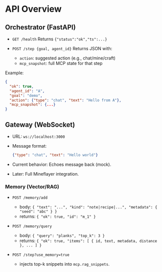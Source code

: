 # API Overview

## Orchestrator (FastAPI)

- `GET /health`
  Returns `{"status":"ok","ts":...}`

- `POST /step {goal, agent_id}`
  Returns JSON with:
  - `action`: suggested action (e.g., chat/mine/craft)
  - `mcp_snapshot`: full MCP state for that step

Example:
```json
{
  "ok": true,
  "agent_id": "A",
  "goal": "demo",
  "action": {"type": "chat", "text": "Hello from A"},
  "mcp_snapshot": {...}
}
````

## Gateway (WebSocket)

* URL: `ws://localhost:3000`
* Message format:

  ```json
  {"type": "chat", "text": "Hello world"}
  ```
* Current behavior: Echoes message back (mock).
* Later: Full Mineflayer integration.

### Memory (Vector/RAG)

- `POST /memory/add`
  - body: `{ "text": "...", "kind": "note|recipe|...", "metadata": { "seed": "abc" } }`
  - returns: `{ "ok": true, "id": "m_1" }`

- `POST /memory/query`
  - body: `{ "query": "planks", "top_k": 3 }`
  - returns: `{ "ok": true, "items": [ { id, text, metadata, distance }, ... ] }`

- `POST /step?use_memory=true`
  - injects top-k snippets into `mcp.rag_snippets`.
